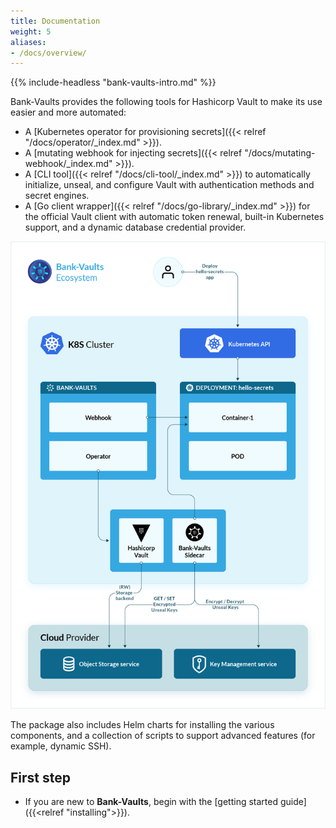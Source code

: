 ```yaml
---
title: Documentation
weight: 5
aliases:
- /docs/overview/
---
```


{{% include-headless "bank-vaults-intro.md" %}}

Bank-Vaults provides the following tools for Hashicorp Vault to make its use easier and more automated:

- A [Kubernetes operator for provisioning secrets]({{< relref "/docs/operator/_index.md" >}}).
- A [mutating webhook for injecting secrets]({{< relref "/docs/mutating-webhook/_index.md" >}}).
- A [CLI tool]({{< relref "/docs/cli-tool/_index.md" >}}) to automatically initialize, unseal, and configure Vault with authentication methods and secret engines.
- A [Go client wrapper]({{< relref "/docs/go-library/_index.md" >}}) for the official Vault client with automatic token renewal, built-in Kubernetes support, and a dynamic database credential provider.

![Bank-Vaults overview](/docs/images/bank-vault-overview.png)

The package also includes Helm charts for installing the various components, and a collection of scripts to support advanced features (for example, dynamic SSH).

## First step

- If you are new to **Bank-Vaults**, begin with the [getting started guide]({{<relref "installing">}}).
